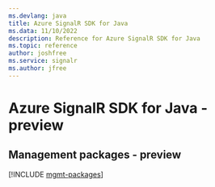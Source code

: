 ```yaml
---
ms.devlang: java
title: Azure SignalR SDK for Java
ms.data: 11/10/2022
description: Reference for Azure SignalR SDK for Java
ms.topic: reference
author: joshfree
ms.service: signalr
ms.author: jfree
---
```

# Azure SignalR SDK for Java - preview

## Management packages - preview
[!INCLUDE [mgmt-packages](signalr-mgmt-index.md)]